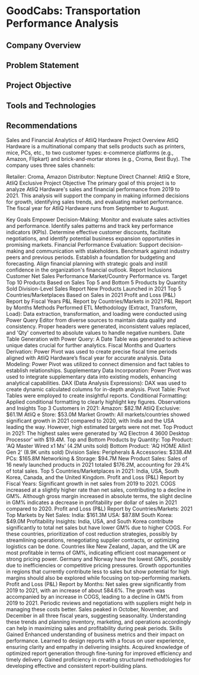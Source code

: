# GoodCabs: Transportation Performance Analysis

## Company Overview

## Problem Statement

## Project Objective

## Tools and Technologies

## Recommendations

Sales and Financial Analytics of AtliQ Hardware
Project Overview
AtliQ Hardware is a multinational company that sells products such as printers, mice, PCs, etc., to two customer types: e-commerce platforms (e.g., Amazon, Flipkart) and brick-and-mortar stores (e.g., Croma, Best Buy). The company uses three sales channels:

Retailer: Croma, Amazon
Distributor: Neptune
Direct Channel: AtliQ e Store, AtliQ Exclusive
Project Objective
The primary goal of this project is to analyze AtliQ Hardware's sales and financial performance from 2019 to 2021. This analysis will support the company in making informed decisions for growth, identifying sales trends, and evaluating market performance. The fiscal year for AtliQ Hardware runs from September to August.

Key Goals
Empower Decision-Making:
Monitor and evaluate sales activities and performance.
Identify sales patterns and track key performance indicators (KPIs).
Determine effective customer discounts, facilitate negotiations, and identify potential business expansion opportunities in promising markets.
Financial Performance Evaluation:
Support decision-making and communication with stakeholders.
Benchmark against industry peers and previous periods.
Establish a foundation for budgeting and forecasting.
Align financial planning with strategic goals and instill confidence in the organization's financial outlook.
Report Inclusions
Customer Net Sales Performance
Market/Country Performance vs. Target
Top 10 Products Based on Sales
Top 5 and Bottom 5 Products by Quantity Sold
Division-Level Sales Report
New Products Launched in 2021
Top 5 Countries/Marketplaces Based on Sales in 2021
Profit and Loss (P&L) Report by Fiscal Years
P&L Report by Countries/Markets in 2021
P&L Report by Months
Methods Performed
ETL Methodology (Extract, Transform, Load):
Data extraction, transformation, and loading were conducted using Power Query Editor from diverse sources to maintain data quality and consistency.
Proper headers were generated, inconsistent values replaced, and 'Qty' converted to absolute values to handle negative numbers.
Date Table Generation with Power Query:
A Date Table was generated to achieve unique dates crucial for further analytics.
Fiscal Months and Quarters Derivation:
Power Pivot was used to create precise fiscal time periods aligned with AtliQ Hardware’s fiscal year for accurate analysis.
Data Modeling:
Power Pivot was utilized to connect dimension and fact tables to establish relationships.
Supplementary Data Incorporation:
Power Pivot was used to integrate supplementary data into existing models, enhancing analytical capabilities.
DAX (Data Analysis Expressions):
DAX was used to create dynamic calculated columns for in-depth analysis.
Pivot Table:
Pivot Tables were employed to create insightful reports.
Conditional Formatting:
Applied conditional formatting to clearly highlight key figures.
Observations and Insights
Top 3 Customers in 2021:
Amazon: $82.1M
AtliQ Exclusive: $61.1M
AtliQ e Store: $53.0M
Market Growth:
All markets/countries showed significant growth in 2021 compared to 2020, with India and the USA leading the way. However, high estimated targets were not met.
Top Product in 2021:
The highest sales were generated by 'AQ Electron 4 3600 Desktop Processor' with $19.4M.
Top and Bottom Products by Quantity:
Top Product: 'AQ Master Wired x1 Ms' (4.2M units sold)
Bottom Product: 'AQ HOME Allin1 Gen 2' (8.9K units sold)
Division Sales:
Peripherals & Accessories: $338.4M
PCs: $165.8M
Networking & Storage: $94.7M
New Product Sales:
Sales of 16 newly launched products in 2021 totaled $176.2M, accounting for 29.4% of total sales.
Top 5 Countries/Marketplaces in 2021:
India, USA, South Korea, Canada, and the United Kingdom.
Profit and Loss (P&L) Report by Fiscal Years:
Significant growth in net sales from 2019 to 2021.
COGS increased at a slightly higher rate than net sales, contributing to a decline in GM%.
Although gross margin increased in absolute terms, the slight decline in GM% indicates a decrease in profitability per dollar of sales in 2021 compared to 2020.
Profit and Loss (P&L) Report by Countries/Markets:
2021 Top Markets by Net Sales:
India: $161.3M
USA: $87.8M
South Korea: $49.0M
Profitability Insights:
India, USA, and South Korea contribute significantly to total net sales but have lower GM% due to higher COGS. For these countries, prioritization of cost reduction strategies, possibly by streamlining operations, renegotiating supplier contracts, or optimizing logistics can be done.
Countries like New Zealand, Japan, and the UK are most profitable in terms of GM%, indicating efficient cost management or strong pricing power.
Germany and Norway have the lowest GM%, possibly due to inefficiencies or competitive pricing pressures.
Growth opportunities in regions that currently contribute less to sales but show potential for high margins should also be explored while focusing on top-performing markets.
Profit and Loss (P&L) Report by Months:
Net sales grew significantly from 2019 to 2021, with an increase of about 584.6%.
The growth was accompanied by an increase in COGS, leading to a decline in GM% from 2019 to 2021. Periodic reviews and negotiations with suppliers might help in managing these costs better.
Sales peaked in October, November, and December in all three fiscal years, suggesting seasonality. Understanding these trends and planning inventory, marketing, and operations accordingly can help in maximizing sales and profitability during peak periods.
Skills Gained
Enhanced understanding of business metrics and their impact on performance.
Learned to design reports with a focus on user experience, ensuring clarity and empathy in delivering insights.
Acquired knowledge of optimized report generation through fine-tuning for improved efficiency and timely delivery.
Gained proficiency in creating structured methodologies for developing effective and consistent report-building plans.
